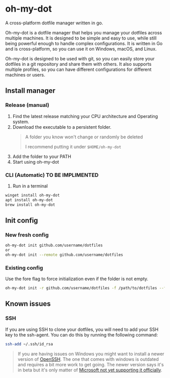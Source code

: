 # oh-my-dot

A cross-platform dotfile manager written in go.

Oh-my-dot is a dotfile manager that helps you manage your dotfiles across multiple machines. It is designed to be simple and easy to use, while still being powerful enough to handle complex configurations. It is written in Go and is cross-platform, so you can use it on Windows, macOS, and Linux.

Oh-my-dot is designed to be used with git, so you can easily store your dotfiles in a git repository and share them with others.
It also supports multiple profiles, so you can have different configurations for different machines or users.

## Install manager

### Release (manual)

1. Find the latest release matching your CPU architecture and Operating system.
2. Download the executable to a persistent folder.
   > A folder you know won't change or randomly be deleted
   >
   > I recommend putting it under `$HOME/oh-my-dot`
3. Add the folder to your PATH
4. Start using oh-my-dot

### CLI (Automatic) TO BE IMPLIMENTED

1. Run in a terminal

```sh
winget install oh-my-dot
apt install oh-my-dot
brew install oh-my-dot
```

## Init config

### New fresh config

```sh
oh-my-dot init github.com/username/dotfiles
or
oh-my-dot init --remote github.com/username/dotfiles
```

### Existing config

Use the fore flag to force initialization even if the folder is not empty.

```sh
oh-my-dot init -r github.com/username/dotfiles -f /path/to/dotfiles --force
```

## Known issues

### SSH

If you are using SSH to clone your dotfiles, you will need to add your SSH key to the ssh-agent. You can do this by running the following command:

```sh
ssh-add ~/.ssh/id_rsa
```

> If you are having issues on Windows you might want to install a newer version of [OpenSSH](https://github.com/PowerShell/Win32-OpenSSH/wiki/Install-Win32-OpenSSH). The one that comes with windows is outdated and requires a bit more work to get going. The newer version says it's in beta but it's only matter of [Microsoft not yet supporting it officially](https://github.com/PowerShell/Win32-OpenSSH/discussions/2136).
